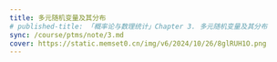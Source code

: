 ```yaml
---
title: 多元随机变量及其分布
# published-title: 「概率论与数理统计」Chapter 3. 多元随机变量及其分布
sync: /course/ptms/note/3.md
cover: https://static.memset0.cn/img/v6/2024/10/26/8glRUH1O.png
---
```

